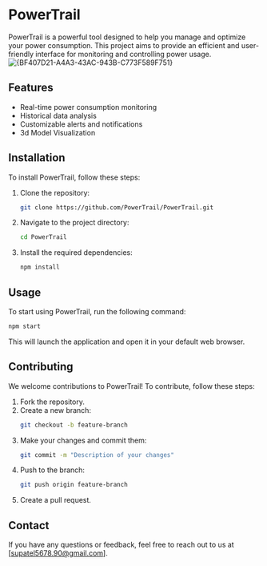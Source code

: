 # PowerTrail

PowerTrail is a powerful tool designed to help you manage and optimize your power consumption. This project aims to provide an efficient and user-friendly interface for monitoring and controlling power usage.
![{BF407D21-A4A3-43AC-943B-C773F589F751}](https://github.com/user-attachments/assets/a8378c04-2aaa-4260-8344-cc7b1f1801d6)

## Features

- Real-time power consumption monitoring
- Historical data analysis
- Customizable alerts and notifications
- 3d Model Visualization

## Installation

To install PowerTrail, follow these steps:

1. Clone the repository:
    ```bash
    git clone https://github.com/PowerTrail/PowerTrail.git
    ```
2. Navigate to the project directory:
    ```bash
    cd PowerTrail
    ```
3. Install the required dependencies:
    ```bash
    npm install
    ```

## Usage

To start using PowerTrail, run the following command:

```bash
npm start
```

This will launch the application and open it in your default web browser.

## Contributing

We welcome contributions to PowerTrail! To contribute, follow these steps:

1. Fork the repository.
2. Create a new branch:
    ```bash
    git checkout -b feature-branch
    ```
3. Make your changes and commit them:
    ```bash
    git commit -m "Description of your changes"
    ```
4. Push to the branch:
    ```bash
    git push origin feature-branch
    ```
5. Create a pull request.

## Contact

If you have any questions or feedback, feel free to reach out to us at [supatel5678.90@gmail.com].
